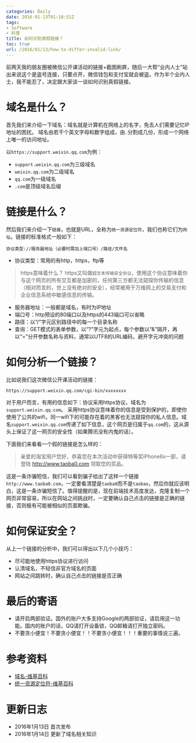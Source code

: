```yaml
---
categories: Daily
date: 2016-01-13T01:18:51Z
tags:
- Software
- 科普
title: 如何识别真假链接？
toc: true
url: /2016/01/13/how-to-differ-invalid-link/
---
```


前两天我的朋友圈被微信公开课活动的链接+截图刷屏，随后一大帮“业内人士”站出来说这个是盗号连接，只要点开，微信钱包和支付宝就会被盗。作为半个业内人士，我不能忍了，决定跟大家谈一谈如何识别真假链接。

<!--more-->

# 域名是什么？
首先我们来介绍一下域名：域名就是计算机在网络上的名字，免去人们需要记忆IP地址的困扰。
域名由若干个英文字母和数字组成，由`.`分割成几份，形成一个网络上唯一的访问地址。

以`https://support.weixin.qq.com`为例：

- `support.weixin.qq.com`为三级域名
- `weixin.qq.com`为二级域名
- `qq.com`为一级域名
- `.com`是顶级域名后缀

# 链接是什么？
然后我们来介绍一下`链接`，也就是URL，全称为`统一资源定位符`，我们也称它们为`网址`。链接的标准格式一般如下：

```
协议类型://服务器地址（必要时需加上端口号）/路径/文件名
```

- 协议类型：常用的有http，https，ftp等

> https意味着什么？
> https又叫做`超文本传输安全协议`，使用这个协议意味着你与这个网页的所有交互都是加密的，任何第三方都无法窥探你传输的信息（相对而言的，世上没有绝对的安全），经常被用于万维网上的交易支付和企业信息系统中敏感信息的传输。

- 服务器地址：一般都是域名，有时为IP地址
- 端口号：http预设的80端口以及https的443端口可以省略
- 路径：以“/”字元区别路径中的每一个目录名称
- 查询：GET模式的表单参数，以“?”字元为起点，每个参数以“&”隔开，再以“=”分开参数名称与资料，通常以UTF8的URL编码，避开字元冲突的问题

# 如何分析一个链接？

比如说我们这次微信公开课活动的链接：

```
https://support.weixin.qq.com/cgi-bin/xxxxxxxx
```

对于用户而言，有用的信息如下：协议采用https协议，域名为`support.weixin.qq.com`。
采用https协议意味着你的信息是受到保护的，即使你使用了公共的wifi，同一wifi下的可能存在着的黑客也无法窥探你的私人信息。域名`support.weixin.qq.com`传递了如下信息，这个网页是归属于`qq.com`的，这从源头上保证了这一网页的安全性（如果腾讯没有内鬼的话）。

下面我们来看看一个假的链接是怎么样的：

> 亲爱的淘宝用户您好，恭喜您在本次活动中获得特等奖iPhone6s一部，请登陆 http://www.taoba0.com 领取您的奖品。

这是一条诈骗短信，我们可以看到骗子给出了这样一个链接`http://www.taoba0.com`，一定要看清楚是`taoba0`而不是`taobao`，然后你就应该明白，这是一条诈骗短信了。值得提醒的是，现在前端技术高度发达，克隆复制一个网页非常容易，所以在网站之间挑战时，一定要确认自己点击的链接是正确的链接，否则极有可能被相似的页面欺骗。

# 如何保证安全？

从上一个链接的分析中，我们可以得出以下几个小技巧：

- 尽可能地使用https协议进行访问
- 认清域名，不轻信非官方域名的页面
- 网站之间跳转时，确认自己点击的链接是否正确

# 最后的寄语

- 请开启两部验证。国外的账户大多支持Google的两部验证，请启用这一功能。国内的账户的话，QQ请打开设备锁，QQ邮箱请打开独立密码。
- 不要贪小便宜！不要贪小便宜！！不要贪小便宜！！！重要的事情说三遍。

# 参考资料

- [域名-维基百科](https://zh.wikipedia.org/wiki/%E5%9F%9F%E5%90%8D)
- [统一资源定位符-维基百科](https://zh.wikipedia.org/wiki/%E7%BB%9F%E4%B8%80%E8%B5%84%E6%BA%90%E5%AE%9A%E4%BD%8D%E7%AC%A6)

# 更新日志

- 2016年1月13日 首次发布
- 2016年1月14日 更新了域名相关知识